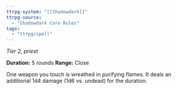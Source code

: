 ```yaml
---
ttrpg-system: "[[Shadowdark]]"
ttrpg-source: 
  - "Shadowdark Core Rules"
tags:
  - "ttrpg/spell"
---
```

*Tier 2, priest*

**Duration:** 5 rounds
**Range:** Close

One weapon you touch is wreathed in purifying flames. It deals an additional 1d4 damage (1d6 vs. undead) for the duration.

